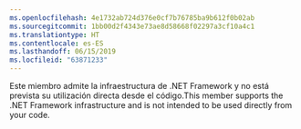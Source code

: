 ```yaml
---
ms.openlocfilehash: 4e1732ab724d376e0cf7b76785ba9b612f0b02ab
ms.sourcegitcommit: 1bb00d2f4343e73ae8d58668f02297a3cf10a4c1
ms.translationtype: HT
ms.contentlocale: es-ES
ms.lasthandoff: 06/15/2019
ms.locfileid: "63871233"
---
```

<span data-ttu-id="8c194-101">Este miembro admite la infraestructura de .NET Framework y no está prevista su utilización directa desde el código.</span><span class="sxs-lookup"><span data-stu-id="8c194-101">This member supports the .NET Framework infrastructure and is not intended to be used directly from your code.</span></span>